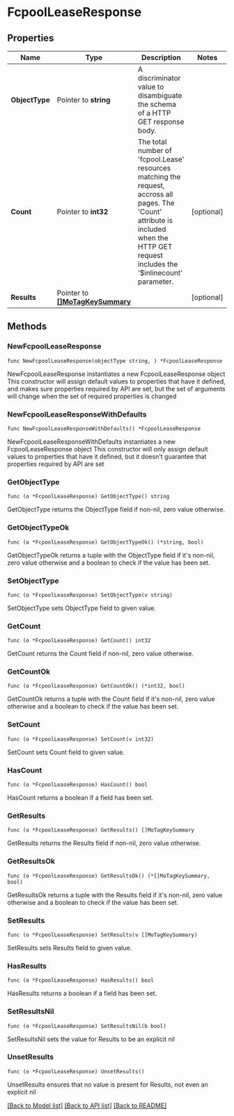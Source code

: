 # FcpoolLeaseResponse

## Properties

Name | Type | Description | Notes
------------ | ------------- | ------------- | -------------
**ObjectType** | Pointer to **string** | A discriminator value to disambiguate the schema of a HTTP GET response body. | 
**Count** | Pointer to **int32** | The total number of &#39;fcpool.Lease&#39; resources matching the request, accross all pages. The &#39;Count&#39; attribute is included when the HTTP GET request includes the &#39;$inlinecount&#39; parameter. | [optional] 
**Results** | Pointer to [**[]MoTagKeySummary**](MoTagKeySummary.md) |  | [optional] 

## Methods

### NewFcpoolLeaseResponse

`func NewFcpoolLeaseResponse(objectType string, ) *FcpoolLeaseResponse`

NewFcpoolLeaseResponse instantiates a new FcpoolLeaseResponse object
This constructor will assign default values to properties that have it defined,
and makes sure properties required by API are set, but the set of arguments
will change when the set of required properties is changed

### NewFcpoolLeaseResponseWithDefaults

`func NewFcpoolLeaseResponseWithDefaults() *FcpoolLeaseResponse`

NewFcpoolLeaseResponseWithDefaults instantiates a new FcpoolLeaseResponse object
This constructor will only assign default values to properties that have it defined,
but it doesn't guarantee that properties required by API are set

### GetObjectType

`func (o *FcpoolLeaseResponse) GetObjectType() string`

GetObjectType returns the ObjectType field if non-nil, zero value otherwise.

### GetObjectTypeOk

`func (o *FcpoolLeaseResponse) GetObjectTypeOk() (*string, bool)`

GetObjectTypeOk returns a tuple with the ObjectType field if it's non-nil, zero value otherwise
and a boolean to check if the value has been set.

### SetObjectType

`func (o *FcpoolLeaseResponse) SetObjectType(v string)`

SetObjectType sets ObjectType field to given value.


### GetCount

`func (o *FcpoolLeaseResponse) GetCount() int32`

GetCount returns the Count field if non-nil, zero value otherwise.

### GetCountOk

`func (o *FcpoolLeaseResponse) GetCountOk() (*int32, bool)`

GetCountOk returns a tuple with the Count field if it's non-nil, zero value otherwise
and a boolean to check if the value has been set.

### SetCount

`func (o *FcpoolLeaseResponse) SetCount(v int32)`

SetCount sets Count field to given value.

### HasCount

`func (o *FcpoolLeaseResponse) HasCount() bool`

HasCount returns a boolean if a field has been set.

### GetResults

`func (o *FcpoolLeaseResponse) GetResults() []MoTagKeySummary`

GetResults returns the Results field if non-nil, zero value otherwise.

### GetResultsOk

`func (o *FcpoolLeaseResponse) GetResultsOk() (*[]MoTagKeySummary, bool)`

GetResultsOk returns a tuple with the Results field if it's non-nil, zero value otherwise
and a boolean to check if the value has been set.

### SetResults

`func (o *FcpoolLeaseResponse) SetResults(v []MoTagKeySummary)`

SetResults sets Results field to given value.

### HasResults

`func (o *FcpoolLeaseResponse) HasResults() bool`

HasResults returns a boolean if a field has been set.

### SetResultsNil

`func (o *FcpoolLeaseResponse) SetResultsNil(b bool)`

 SetResultsNil sets the value for Results to be an explicit nil

### UnsetResults
`func (o *FcpoolLeaseResponse) UnsetResults()`

UnsetResults ensures that no value is present for Results, not even an explicit nil

[[Back to Model list]](../README.md#documentation-for-models) [[Back to API list]](../README.md#documentation-for-api-endpoints) [[Back to README]](../README.md)


